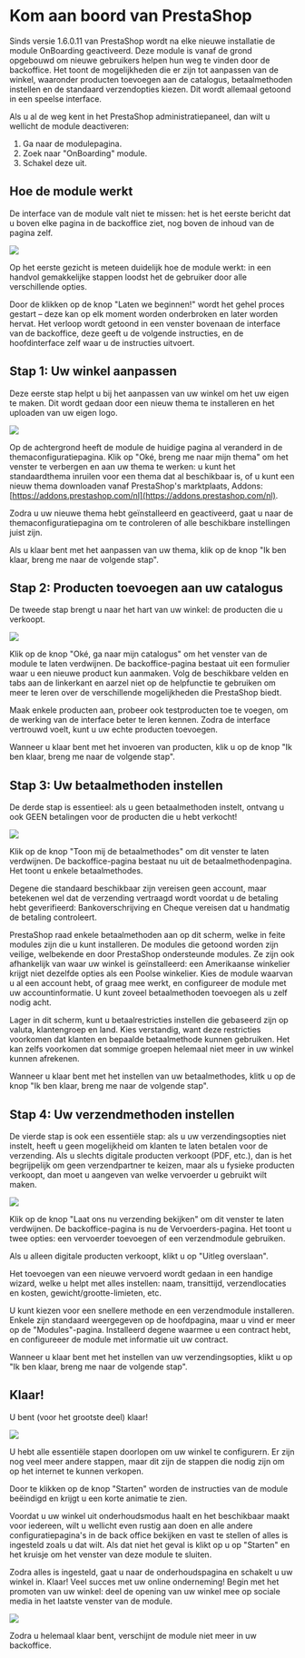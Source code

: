 # Kom aan boord van PrestaShop

Sinds versie 1.6.0.11 van PrestaShop wordt na elke nieuwe installatie de module OnBoarding geactiveerd. Deze module is vanaf de grond opgebouwd om nieuwe gebruikers helpen hun weg te vinden door de backoffice. Het toont de mogelijkheden die er zijn tot aanpassen van de winkel, waaronder producten toevoegen aan de catalogus, betaalmethoden instellen en de standaard verzendopties kiezen. Dit wordt allemaal getoond in een speelse interface.

Als u al de weg kent in het PrestaShop administratiepaneel, dan wilt u wellicht de module deactiveren:

1. Ga naar de modulepagina.
2. Zoek naar "OnBoarding" module.
3. Schakel deze uit.

## Hoe de module werkt <a href="#komaanboordvanprestashop-hoedemodulewerkt" id="komaanboordvanprestashop-hoedemodulewerkt"></a>

De interface van de module valt niet te missen: het is het eerste bericht dat u boven elke pagina in de backoffice ziet, nog boven de inhoud van de pagina zelf.

![](../../.gitbook/assets/38469808.png)

Op het eerste gezicht is meteen duidelijk hoe de module werkt: in een handvol gemakkelijke stappen loodst het de gebruiker door alle verschillende opties.

Door de klikken op de knop "Laten we beginnen!" wordt het gehel proces gestart – deze kan op elk moment worden onderbroken en later worden hervat. Het verloop wordt getoond in een venster bovenaan de interface van de backoffice, deze geeft u de volgende instructies, en de hoofdinterface zelf waar u de instructies uitvoert.

## Stap 1: Uw winkel aanpassen <a href="#komaanboordvanprestashop-stap1-uwwinkelaanpassen" id="komaanboordvanprestashop-stap1-uwwinkelaanpassen"></a>

Deze eerste stap helpt u bij het aanpassen van uw winkel om het uw eigen te maken. Dit wordt gedaan door een nieuw thema te installeren en het uploaden van uw eigen logo.

![](../../.gitbook/assets/38469809.png)

Op de achtergrond heeft de module de huidige pagina al veranderd in de themaconfiguratiepagina. Klik op "Oké, breng me naar mijn thema" om het venster te verbergen en aan uw thema te werken: u kunt het standaardthema inruilen voor een thema dat al beschikbaar is, of u kunt een nieuw thema downloaden vanaf PrestaShop's marktplaats, Addons: [https://addons.prestashop.com/nl](https://addons.prestashop.com/nl).

Zodra u uw nieuwe thema hebt geïnstalleerd en geactiveerd, gaat u naar de themaconfiguratiepagina om te controleren of alle beschikbare instellingen juist zijn.

Als u klaar bent met het aanpassen van uw thema, klik op de knop "Ik ben klaar, breng me naar de volgende stap".

## Stap 2: Producten toevoegen aan uw catalogus <a href="#komaanboordvanprestashop-stap2-productentoevoegenaanuwcatalogus" id="komaanboordvanprestashop-stap2-productentoevoegenaanuwcatalogus"></a>

De tweede stap brengt u naar het hart van uw winkel: de producten die u verkoopt.

![](../../.gitbook/assets/38469810.png)

Klik op de knop "Oké, ga naar mijn catalogus" om het venster van de module te laten verdwijnen. De backoffice-pagina bestaat uit een formulier waar u een nieuwe product kun aanmaken. Volg de beschikbare velden en tabs aan de linkerkant en aarzel niet op de helpfunctie te gebruiken om meer te leren over de verschillende mogelijkheden die PrestaShop biedt.

Maak enkele producten aan, probeer ook testproducten toe te voegen, om de werking van de interface beter te leren kennen. Zodra de interface vertrouwd voelt, kunt u uw echte producten toevoegen.

Wanneer u klaar bent met het invoeren van producten, klik u op de knop "Ik ben klaar, breng me naar de volgende stap".

## Stap 3: Uw betaalmethoden instellen <a href="#komaanboordvanprestashop-stap3-uwbetaalmethodeninstellen" id="komaanboordvanprestashop-stap3-uwbetaalmethodeninstellen"></a>

De derde stap is essentieel: als u geen betaalmethoden instelt, ontvang u ook GEEN betalingen voor de producten die u hebt verkocht!

![](../../.gitbook/assets/38469811.png)

Klik op de knop "Toon mij de betaalmethodes" om dit venster te laten verdwijnen. De backoffice-pagina bestaat nu uit de betaalmethodenpagina. Het toont u enkele betaalmethodes.

Degene die standaard beschikbaar zijn vereisen geen account, maar betekenen wel dat de verzending vertraagd wordt voordat u de betaling hebt geverifieerd: Bankoverschrijving en Cheque vereisen dat u handmatig de betaling controleert.

PrestaShop raad enkele betaalmethoden aan op dit scherm, welke in feite modules zijn die u kunt installeren. De modules die getoond worden zijn veilige, welbekende en door PrestaShop ondersteunde modules. Ze zijn ook afhankelijk van waar uw winkel is geïnstalleerd: een Amerikaanse winkelier krijgt niet dezelfde opties als een Poolse winkelier. Kies de module waarvan u al een account hebt, of graag mee werkt, en configureer de module met uw accountinformatie. U kunt zoveel betaalmethoden toevoegen als u zelf nodig acht.

Lager in dit scherm, kunt u betaalrestricties instellen die gebaseerd zijn op valuta, klantengroep en land. Kies verstandig, want deze restricties voorkomen dat klanten en bepaalde betaalmethode kunnen gebruiken. Het kan zelfs voorkomen dat sommige groepen helemaal niet meer in uw winkel kunnen afrekenen.

Wanneer u klaar bent met het instellen van uw betaalmethodes, klitk u op de knop "Ik ben klaar, breng me naar de volgende stap".

## Stap 4: Uw verzendmethoden instellen <a href="#komaanboordvanprestashop-stap4-uwverzendmethodeninstellen" id="komaanboordvanprestashop-stap4-uwverzendmethodeninstellen"></a>

De vierde stap is ook een essentiële stap: als u uw verzendingsopties niet instelt, heeft u geen mogelijkheid om klanten te laten betalen voor de verzending. Als u slechts digitale producten verkoopt (PDF, etc.), dan is het begrijpelijk om geen verzendpartner te keizen, maar als u fysieke producten verkoopt, dan moet u aangeven van welke vervoerder u gebruikt wilt maken.

![](../../.gitbook/assets/38469812.png)

Klik op de knop "Laat ons nu verzending bekijken" om dit venster te laten verdwijnen. De backoffice-pagina is nu de Vervoerders-pagina. Het toont u twee opties: een vervoerder toevoegen of een verzendmodule gebruiken.

Als u alleen digitale producten verkoopt, klikt u op "Uitleg overslaan".

Het toevoegen van een nieuwe vervoerd wordt gedaan in een handige wizard, welke u helpt met alles instellen: naam, transittijd, verzendlocaties en kosten, gewicht/grootte-limieten, etc.

U kunt kiezen voor een snellere methode en een verzendmodule installeren. Enkele zijn standaard weergegeven op de hoofdpagina, maar u vind er meer op de "Modules"-pagina. Installeerd degene waarmee u een contract hebt, en configureeer de module met informatie uit uw contract.

Wanneer u klaar bent met het instellen van uw verzendingsopties, klikt u op "Ik ben klaar, breng me naar de volgende stap".

## Klaar! <a href="#komaanboordvanprestashop-klaar" id="komaanboordvanprestashop-klaar"></a>

U bent (voor het grootste deel) klaar!

![](../../.gitbook/assets/38469814.png)

U hebt alle essentiële stapen doorlopen om uw winkel te configurern. Er zijn nog veel meer andere stappen, maar dit zijn de stappen die nodig zijn om op het internet te kunnen verkopen.

Door te klikken op de knop "Starten" worden de instructies van de module beëindigd en krijgt u een korte animatie te zien.

Voordat u uw winkel uit onderhoudsmodus haalt en het beschikbaar maakt voor iedereen, wilt u wellicht even rustig aan doen en alle andere configuratiepagina's in de back office bekijken en vast te stellen of alles is ingesteld zoals u dat wilt. Als dat niet het geval is klikt op u op "Starten" en het kruisje om het venster van deze module te sluiten.

Zodra alles is ingesteld, gaat u naar de onderhoudspagina en schakelt u uw winkel in. Klaar! Veel succes met uw online onderneming! Begin met het promoten van uw winkel: deel de opening van uw winkel mee op sociale media in het laatste venster van de module.

![](../../.gitbook/assets/38469815.png)

Zodra u helemaal klaar bent, verschijnt de module niet meer in uw backoffice.
